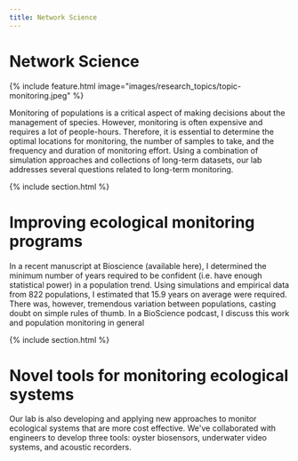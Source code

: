 ```yaml
---
title: Network Science
---
```


# <i class="fas net"></i>Network Science

{%
  include feature.html
  image="images/research_topics/topic-monitoring.jpeg"
%}


Monitoring of populations is a critical aspect of making decisions about the management of species. However, monitoring is often expensive and requires a lot of people-hours. Therefore, it is essential to determine the optimal locations for monitoring, the number of samples to take, and the frequency and duration of monitoring effort. Using a combination of simulation approaches and collections of long-term datasets, our lab addresses several questions related to long-term monitoring. 


{% include section.html %}

# Improving ecological monitoring programs

In a recent manuscript at Bioscience (available here), I determined the minimum number of years required to be confident (i.e. have enough statistical power) in a population trend. Using simulations and empirical data from 822 populations, I estimated that 15.9 years on average were required. There was, however, tremendous variation between populations, casting doubt on simple rules of thumb. In a BioScience podcast, I discuss this work and population monitoring in general


{% include section.html %}

# Novel tools for monitoring ecological systems

Our lab is also developing and applying new approaches to monitor ecological systems that are more cost effective. We've collaborated with engineers to develop three tools: oyster biosensors, underwater video systems, and acoustic recorders. 